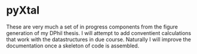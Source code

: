 # pyXtal
These are very much a set of in progress components from the figure generation of my DPhil thesis. 
I will attempt to add conventient calculations that work with the datastructures in due course. 
Naturally I will improve the documentation once a skeleton of code is assembled. 
